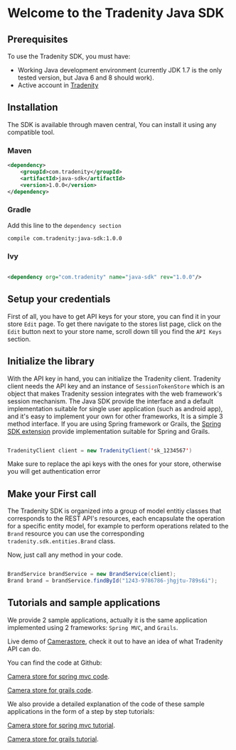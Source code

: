 
Welcome to the Tradenity Java SDK
=================================

## Prerequisites

To use the Tradenity SDK, you must have:

-  Working Java development environment (currently JDK 1.7 is the only tested version, but Java 6 and 8 should work).
-  Active account in [Tradenity](http://www.tradenity.com)


## Installation

The SDK is available through maven central, You can install it using any compatible tool.


### Maven

```xml
<dependency>
    <groupId>com.tradenity</groupId>
    <artifactId>java-sdk</artifactId>
    <version>1.0.0</version>
</dependency>

```

### Gradle

Add this line to the `dependency section`

`compile com.tradenity:java-sdk:1.0.0`

### Ivy

```xml

<dependency org="com.tradenity" name="java-sdk" rev="1.0.0"/>

```


## Setup your credentials

First of all, you have to get API keys for your store, you can find it in your store `Edit` page.
To get there navigate to the stores list page, click on the `Edit` button next to your store name, scroll down till you find the `API Keys` section.


## Initialize the library

With the API key in hand, you can initialize the Tradenity client.
Tradenity client needs the API key and an instance of `SessionTokenStore`
which is an object that makes Tradenity session integrates with the web framework's session mechanism.
The Java SDK provide the interface and a default implementation suitable for single user application (such as android app),
and it's easy to implement your own for other frameworks, It is a simple 3 method interface.
If you are using Spring framework or Grails, the [Spring SDK extension](https://github.com/tradenity/java-sdk-spring-ext) provide implementation suitable for Spring and Grails.



```java

TradenityClient client = new TradenityClient('sk_1234567')

```
Make sure to replace the api keys with the ones for your store, otherwise you will get authentication error

## Make your First call

The Tradenity SDK is organized into a group of model entitiy classes that corresponds to the REST API's resources, each encapsulate the operation for a specific entity model,
for example to perform operations related to the `Brand` resource you can use the corresponding `tradenity.sdk.entities.Brand` class.


Now, just call any method in your code.

```java

BrandService brandService = new BrandService(client);
Brand brand = brandService.findById("1243-9786786-jhgjtu-789s6i");

```

## Tutorials and sample applications

We provide 2 sample applications, actually it is the same application implemented using 2 frameworks: `Spring MVC`, and `Grails`.

Live demo of [Camerastore](http://camera-store-sample.tradenity.com), check it out to have an idea of what Tradenity API can do.

You can find the code at Github:

[Camera store for spring mvc code](https://github.com/tradenity/camerastore-java-springmvc-sample).

[Camera store for grails code](https://github.com/tradenity/camerastore-groovy-grails-sample).

We also provide a detailed explanation of the code of these sample applications in the form of a step by step tutorials:

[Camera store for spring mvc tutorial](http://docs.tradenity.com/kb/tutorials/java/springmvc).

[Camera store for grails tutorial](http://docs.tradenity.com/kb/tutorials/groovy/grails).

